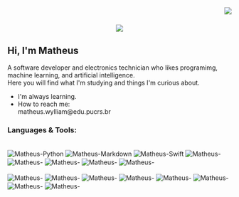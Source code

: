 <img align="right" src="https://visitor-badge.laobi.icu/badge?page_id=zumrudu-anka.zumrudu-anka">

<h1 align="center">
  <a href="https://git.io/typing-svg">
    <img src="https://readme-typing-svg.herokuapp.com/?lines=Hi+I'm+Matheus👋;I'm+a+Software+Developer;You+are+Welcome🚀&center=true&size=29">
  </a>
  </div>
</h1>

<h2>Hi, I'm Matheus</h2>

<p>A software developer and electronics technician who likes programimg, machine learning, and artificial intelligence.<br>
Here you will find what I'm studying and things I'm curious about.</p>

<ul>
 <li> I'm always learning. </li>
 <li> How to reach me: <br>
   matheus.wylliam@edu.pucrs.br </li>
</ul>

<h3> Languages & Tools: </h3>
<div style="display: inline_block"><br>
  <img align="center" alt="Matheus-Python" height="" width="" src="https://img.shields.io/badge/python-3670A0?style=for-the-badge&logo=python&logoColor=ffdd54">
  <img align="center" alt="Matheus-Markdown" height="" width="" src="https://img.shields.io/badge/markdown-%23000000.svg?style=for-the-badge&logo=markdown&logoColor=white">
  <img align="center" alt="Matheus-Swift" height="" width="" src="https://img.shields.io/badge/swift-F54A2A?style=for-the-badge&logo=swift&logoColor=white">
  <img align="center" alt="Matheus-" height="" width="" src="https://img.shields.io/badge/iOS-000000?style=for-the-badge&logo=ios&logoColor=white">
   <img align="center" alt="Matheus-" height="" width="" src="https://img.shields.io/badge/-Arduino-00979D?style=for-the-badge&logo=Arduino&logoColor=white">
   <img align="center" alt="Matheus-" height="" width="" src="https://img.shields.io/badge/react-%2320232a.svg?style=for-the-badge&logo=react&logoColor=%2361DAFB">
   <img align="center" alt="Matheus-" height="" width="" src="https://img.shields.io/badge/mysql-%2300f.svg?style=for-the-badge&logo=mysql&logoColor=black">
   <img align="center" alt="Matheus-" height="" width="" src="https://img.shields.io/badge/Flutter-%2302569B.svg?style=for-the-badge&logo=Flutter&logoColor=white">
</div>
<div style="display: inline_block"> <br>
   <img align="center" alt="Matheus-" height="" width="" src="https://img.shields.io/badge/html5-%23E34F26.svg?style=for-the-badge&logo=html5&logoColor=white">
   <img align="center" alt="Matheus-" height="" width="" src="https://img.shields.io/badge/css3-%231572B6.svg?style=for-the-badge&logo=css3&logoColor=white">
   <img align="center" alt="Matheus-" height="" width="" src="https://img.shields.io/badge/javascript-%23323330.svg?style=for-the-badge&logo=javascript&logoColor=%23F7DF1E">
   <img align="center" alt="Matheus-" height="" width="" src="https://img.shields.io/badge/typescript-%23007ACC.svg?style=for-the-badge&logo=typescript&logoColor=white"> 
   <img align="center" alt="Matheus-" height="" width="" src="https://img.shields.io/badge/php-%23777BB4.svg?style=for-the-badge&logo=php&logoColor=white"> 
   <img align="center" alt="Matheus-" height="" width="" src="https://img.shields.io/badge/node.js-6DA55F?style=for-the-badge&logo=node.js&logoColor=white">
   <img align="center" alt="Matheus-" height="" width="" src="https://img.shields.io/badge/java-%23ED8B00.svg?style=for-the-badge&logo=openjdk&logoColor=white"> 
   <img align="center" alt="Matheus-" height="" width="" src="https://img.shields.io/badge/AWS-%23FF9900.svg?style=for-the-badge&logo=amazon-aws&logoColor=white"> 
  </div>

